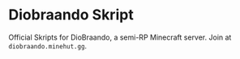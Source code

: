 # Diobraando Skript
Official Skripts for DioBraando, a semi-RP Minecraft server. Join at `diobraando.minehut.gg`.
